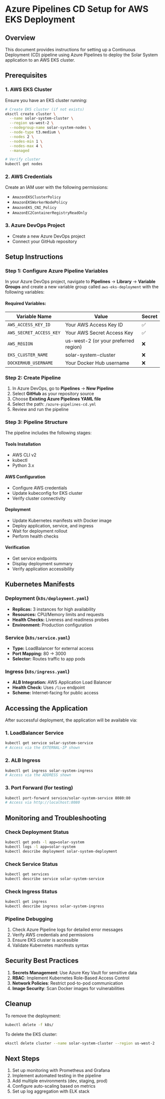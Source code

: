 # Azure Pipelines CD Setup for AWS EKS Deployment

## Overview
This document provides instructions for setting up a Continuous Deployment (CD) pipeline using Azure Pipelines to deploy the Solar System application to an AWS EKS cluster.

## Prerequisites

### 1. AWS EKS Cluster
Ensure you have an EKS cluster running:

```bash
# Create EKS cluster (if not exists)
eksctl create cluster \
  --name solar-system-cluster \
  --region us-west-2 \
  --nodegroup-name solar-system-nodes \
  --node-type t3.medium \
  --nodes 2 \
  --nodes-min 1 \
  --nodes-max 4 \
  --managed

# Verify cluster
kubectl get nodes
```

### 2. AWS Credentials
Create an IAM user with the following permissions:
- `AmazonEKSClusterPolicy`
- `AmazonEKSWorkerNodePolicy` 
- `AmazonEKS_CNI_Policy`
- `AmazonEC2ContainerRegistryReadOnly`

### 3. Azure DevOps Project
- Create a new Azure DevOps project
- Connect your GitHub repository

## Setup Instructions

### Step 1: Configure Azure Pipeline Variables

In your Azure DevOps project, navigate to **Pipelines** → **Library** → **Variable Groups** and create a new variable group called `aws-eks-deployment` with the following variables:

#### Required Variables:
| Variable Name | Value | Secret |
|---------------|-------|---------|
| `AWS_ACCESS_KEY_ID` | Your AWS Access Key ID | ✅ |
| `AWS_SECRET_ACCESS_KEY` | Your AWS Secret Access Key | ✅ |
| `AWS_REGION` | us-west-2 (or your preferred region) | ❌ |
| `EKS_CLUSTER_NAME` | solar-system-cluster | ❌ |
| `DOCKERHUB_USERNAME` | Your Docker Hub username | ❌ |

### Step 2: Create Pipeline

1. In Azure DevOps, go to **Pipelines** → **New Pipeline**
2. Select **GitHub** as your repository source
3. Choose **Existing Azure Pipelines YAML file**
4. Select the path: `/azure-pipelines-cd.yml`
5. Review and run the pipeline

### Step 3: Pipeline Structure

The pipeline includes the following stages:

#### Tools Installation
- AWS CLI v2
- kubectl
- Python 3.x

#### AWS Configuration
- Configure AWS credentials
- Update kubeconfig for EKS cluster
- Verify cluster connectivity

#### Deployment
- Update Kubernetes manifests with Docker image
- Deploy application, service, and ingress
- Wait for deployment rollout
- Perform health checks

#### Verification
- Get service endpoints
- Display deployment summary
- Verify application accessibility

## Kubernetes Manifests

### Deployment (`k8s/deployment.yaml`)
- **Replicas:** 3 instances for high availability
- **Resources:** CPU/Memory limits and requests
- **Health Checks:** Liveness and readiness probes
- **Environment:** Production configuration

### Service (`k8s/service.yaml`)
- **Type:** LoadBalancer for external access
- **Port Mapping:** 80 → 3000
- **Selector:** Routes traffic to app pods

### Ingress (`k8s/ingress.yaml`)
- **ALB Integration:** AWS Application Load Balancer
- **Health Check:** Uses `/live` endpoint
- **Scheme:** Internet-facing for public access

## Accessing the Application

After successful deployment, the application will be available via:

### 1. LoadBalancer Service
```bash
kubectl get service solar-system-service
# Access via the EXTERNAL-IP shown
```

### 2. ALB Ingress
```bash
kubectl get ingress solar-system-ingress
# Access via the ADDRESS shown
```

### 3. Port Forward (for testing)
```bash
kubectl port-forward service/solar-system-service 8080:80
# Access via http://localhost:8080
```

## Monitoring and Troubleshooting

### Check Deployment Status
```bash
kubectl get pods -l app=solar-system
kubectl logs -l app=solar-system
kubectl describe deployment solar-system-deployment
```

### Check Service Status
```bash
kubectl get services
kubectl describe service solar-system-service
```

### Check Ingress Status
```bash
kubectl get ingress
kubectl describe ingress solar-system-ingress
```

### Pipeline Debugging
1. Check Azure Pipeline logs for detailed error messages
2. Verify AWS credentials and permissions
3. Ensure EKS cluster is accessible
4. Validate Kubernetes manifests syntax

## Security Best Practices

1. **Secrets Management**: Use Azure Key Vault for sensitive data
2. **RBAC**: Implement Kubernetes Role-Based Access Control
3. **Network Policies**: Restrict pod-to-pod communication
4. **Image Security**: Scan Docker images for vulnerabilities

## Cleanup

To remove the deployment:
```bash
kubectl delete -f k8s/
```

To delete the EKS cluster:
```bash
eksctl delete cluster --name solar-system-cluster --region us-west-2
```

## Next Steps

1. Set up monitoring with Prometheus and Grafana
2. Implement automated testing in the pipeline
3. Add multiple environments (dev, staging, prod)
4. Configure auto-scaling based on metrics
5. Set up log aggregation with ELK stack
